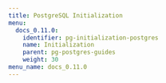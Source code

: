 ```yaml
---
title: PostgreSQL Initialization
menu:
  docs_0.11.0:
    identifier: pg-initialization-postgres
    name: Initialization
    parent: pg-postgres-guides
    weight: 30
menu_name: docs_0.11.0
---
```


